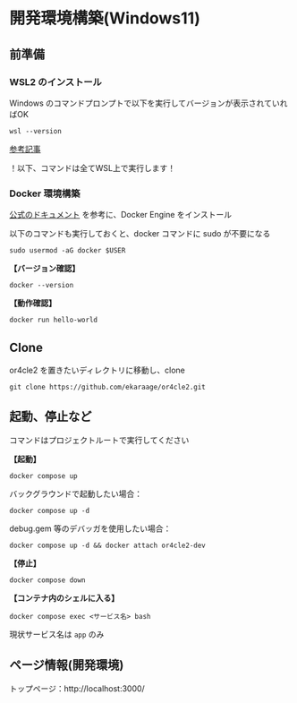 <!--

# README

This README would normally document whatever steps are necessary to get the
application up and running.

Things you may want to cover:

* Ruby version

* System dependencies

* Configuration

* Database creation

* Database initialization

* How to run the test suite

* Services (job queues, cache servers, search engines, etc.)

* Deployment instructions

* ...

-->

# 開発環境構築(Windows11)
## 前準備
### WSL2 のインストール

Windows のコマンドプロンプトで以下を実行してバージョンが表示されていればOK

```
wsl --version
```

[参考記事](https://qiita.com/SAITO_Keita/items/148f794a5b358e5cb87b)

！以下、コマンドは全てWSL上で実行します！

### Docker 環境構築

[公式のドキュメント](https://docs.docker.com/engine/install/ubuntu/#install-using-the-repository) を参考に、Docker Engine をインストール

以下のコマンドも実行しておくと、docker コマンドに sudo が不要になる
```
sudo usermod -aG docker $USER
```

**【バージョン確認】**

```
docker --version
```

**【動作確認】**

```
docker run hello-world
```

## Clone

or4cle2 を置きたいディレクトリに移動し、clone
```
git clone https://github.com/ekaraage/or4cle2.git
```

## 起動、停止など

コマンドはプロジェクトルートで実行してください

**【起動】**
```
docker compose up
```
バックグラウンドで起動したい場合：
```
docker compose up -d
```

debug.gem 等のデバッガを使用したい場合：
```
docker compose up -d && docker attach or4cle2-dev
```

**【停止】**
```
docker compose down
```

**【コンテナ内のシェルに入る】**
```
docker compose exec <サービス名> bash
```
現状サービス名は `app` のみ

## ページ情報(開発環境)

トップページ：http://localhost:3000/
